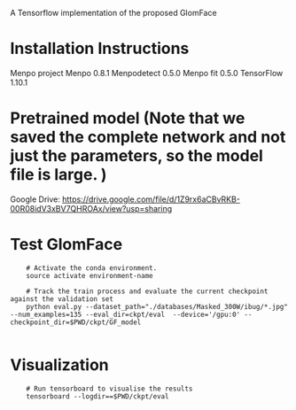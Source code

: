 
A Tensorflow implementation of the proposed GlomFace


# Installation Instructions

Menpo project
Menpo 0.8.1
Menpodetect 0.5.0
Menpo fit 0.5.0
TensorFlow 1.10.1

# Pretrained model (Note that we saved the complete network and not just the parameters, so the model file is large. )
Google Drive: https://drive.google.com/file/d/1Z9rx6aCBvRKB-00R08idV3xBV7QHROAx/view?usp=sharing

# Test GlomFace
```
    # Activate the conda environment.
    source activate environment-name

    # Track the train process and evaluate the current checkpoint against the validation set
    python eval.py --dataset_path="./databases/Masked_300W/ibug/*.jpg" --num_examples=135 --eval_dir=ckpt/eval  --device='/gpu:0' --checkpoint_dir=$PWD/ckpt/GF_model
    
```
# Visualization
```
    # Run tensorboard to visualise the results
    tensorboard --logdir==$PWD/ckpt/eval
```